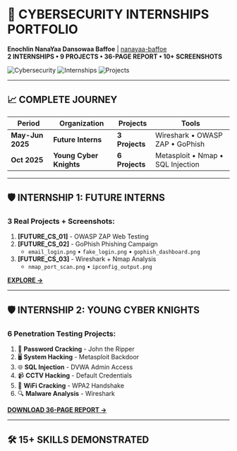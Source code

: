 # 🚀 **CYBERSECURITY INTERNSHIPS PORTFOLIO**

**Enochlin NanaYaa Dansowaa Baffoe** | [nanayaa-baffoe](https://github.com/nanayaa-baffoe)  
**2 INTERNSHIPS • 9 PROJECTS • 36-PAGE REPORT • 10+ SCREENSHOTS**

![Cybersecurity](https://img.shields.io/badge/Cybersecurity-Portfolio-brightgreen) 
![Internships](https://img.shields.io/badge/Internships-2-blue) 
![Projects](https://img.shields.io/badge/Projects-9-orange)

---

## 📈 **COMPLETE JOURNEY**

| Period | Organization | **Projects** | **Tools** |
|--------|--------------|--------------|-----------|
| **May-Jun 2025** | **Future Interns** | **3 Projects** | Wireshark • OWASP ZAP • GoPhish |
| **Oct 2025** | **Young Cyber Knights** | **6 Projects** | Metasploit • Nmap • SQL Injection |

---

## 🛡️ **INTERNSHIP 1: FUTURE INTERNS**

### **3 Real Projects + Screenshots:**
1. **[FUTURE_CS_01]** - OWASP ZAP Web Testing
2. **[FUTURE_CS_02]** - GoPhish Phishing Campaign  
   - `email_login.png` • `fake_login.png` • `gophish_dashboard.png`
3. **[FUTURE_CS_03]** - Wireshark + Nmap Analysis
   - `nmap_port_scan.png` • `ipconfig_output.png`

**[EXPLORE →](internships/future-interns-2025/)**

---

## 🛡️ **INTERNSHIP 2: YOUNG CYBER KNIGHTS**

### **6 Penetration Testing Projects:**
1. 🔐 **Password Cracking** - John the Ripper
2. 🖥️ **System Hacking** - Metasploit Backdoor
3. 🌐 **SQL Injection** - DVWA Admin Access
4. 📹 **CCTV Hacking** - Default Credentials
5. 📡 **WiFi Cracking** - WPA2 Handshake
6. 🔍 **Malware Analysis** - Wireshark

**[DOWNLOAD 36-PAGE REPORT →](internships/yckf-2025/Enochlin%20NanaYaa%20Dansowaa%20Baffoe.pdf)**

---

## 🛠️ **15+ SKILLS DEMONSTRATED**
